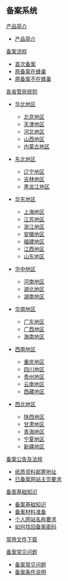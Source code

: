 ## 备案系统

[产品简介]()

  * [产品简介](网站服务/备案系统/产品简介/备案系统产品简介.md)

[备案流程]()  

  * [首次备案](网站服务/备案系统/备案流程/首次备案.md)
  * [原备案在蜂巢](网站服务/备案系统/备案流程/原备案在蜂巢.md)
  * [原备案不在蜂巢](网站服务/备案系统/备案流程/原备案不在蜂巢.md)

[各省管局规则]()

  * [华北地区]()
    * [北京地区](网站服务/备案系统/各省管局规则/华北地区/北京地区.md)
    * [天津地区](网站服务/备案系统/各省管局规则/华北地区/天津地区.md)
    * [河北地区](网站服务/备案系统/各省管局规则/华北地区/河北地区.md)
    * [山西地区](网站服务/备案系统/各省管局规则/华北地区/山西地区.md)
    * [内蒙古地区](网站服务/备案系统/各省管局规则/华北地区/内蒙古地区.md)

  * [东北地区]()
    * [辽宁地区](网站服务/备案系统/各省管局规则/东北地区/辽宁地区.md)
    * [吉林地区](网站服务/备案系统/各省管局规则/东北地区/吉林地区.md)
    * [黑龙江地区](网站服务/备案系统/各省管局规则/东北地区/黑龙江地区.md)

  * [华东地区]()
    * [上海地区](网站服务/备案系统/各省管局规则/华东地区/上海地区.md)
    * [江苏地区](网站服务/备案系统/各省管局规则/华东地区/江苏地区.md)
    * [浙江地区](网站服务/备案系统/各省管局规则/华东地区/浙江地区.md)
    * [安徽地区](网站服务/备案系统/各省管局规则/华东地区/安徽地区.md)
    * [福建地区](网站服务/备案系统/各省管局规则/华东地区/福建地区.md)
    * [江西地区](网站服务/备案系统/各省管局规则/华东地区/江西地区.md)
    * [山东地区](网站服务/备案系统/各省管局规则/华东地区/山东地区.md)

  * [华中地区]()
    * [河南地区](网站服务/备案系统/各省管局规则/华中地区/河南地区.md)
    * [湖北地区](网站服务/备案系统/各省管局规则/华中地区/湖北地区.md)
    * [湖南地区](网站服务/备案系统/各省管局规则/华中地区/湖南地区.md)

  * [华南地区]()
    * [广东地区](网站服务/备案系统/各省管局规则/华南地区/广东地区.md)
    * [广西地区](网站服务/备案系统/各省管局规则/华南地区/广西地区.md)
    * [海南地区](网站服务/备案系统/各省管局规则/华南地区/海南地区.md)

  * [西南地区]()
    * [重庆地区](网站服务/备案系统/各省管局规则/西南地区/重庆地区.md)
    * [四川地区](网站服务/备案系统/各省管局规则/西南地区/四川地区.md)
    * [贵州地区](网站服务/备案系统/各省管局规则/西南地区/贵州地区.md)
    * [云南地区](网站服务/备案系统/各省管局规则/西南地区/云南地区.md)
    * [西藏地区](网站服务/备案系统/各省管局规则/西南地区/西藏地区.md)

  * [西北地区]()
    * [陕西地区](网站服务/备案系统/各省管局规则/西北地区/陕西地区.md)
    * [甘肃地区](网站服务/备案系统/各省管局规则/西北地区/甘肃地区.md)
    * [青海地区](网站服务/备案系统/各省管局规则/西北地区/青海地区.md)
    * [宁夏地区](网站服务/备案系统/各省管局规则/西北地区/宁夏地区.md)
    * [新疆地区](网站服务/备案系统/各省管局规则/西北地区/新疆地区.md)

[备案公告及法规]()
 
  * [纸质资料邮寄地址](网站服务/备案系统/备案公告及法规/纸质资料邮寄地址.md) 
  * [已备案网站主页要求](网站服务/备案系统/备案公告及法规/已备案网站主页要求.md)

[备案基础知识]()  

  * [备案基础知识](网站服务/备案系统/备案基础知识/备案基础知识.md)
  * [备案材料准备](网站服务/备案系统/备案基础知识/备案材料准备.md)
  * [个人网站名称要求](网站服务/备案系统/备案基础知识/个人网站名称要求.md)
  * [如何找回备案密码](网站服务/备案系统/备案基础知识/如何找回备案密码.md)
 
[常用文件下载](网站服务/备案系统/常用文件下载.md) 

[备案常见问题]()
  * [备案常见问题](网站服务/备案系统/备案常见问题/备案常见问题.md)
  * [备案条件说明](网站服务/备案系统/备案常见问题/备案条件说明.md)




